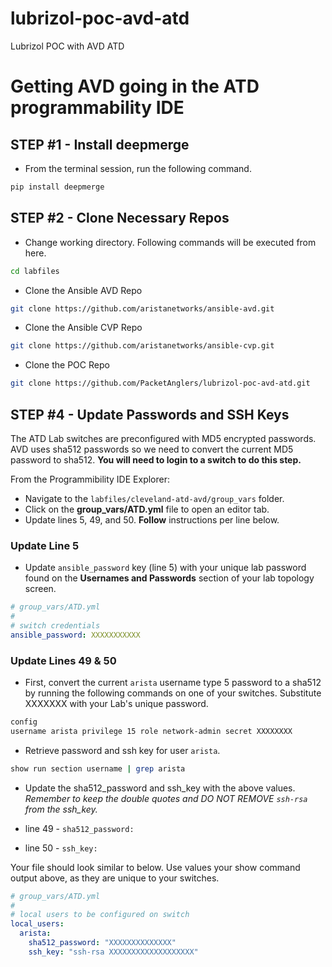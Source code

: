 # lubrizol-poc-avd-atd
Lubrizol POC with AVD ATD

# Getting AVD going in the ATD programmability IDE

## STEP #1 - Install deepmerge

- From the terminal session, run the following command.

``` bash
pip install deepmerge
```

## STEP #2 - Clone Necessary Repos

- Change working directory. Following commands will be executed from here.

``` bash
cd labfiles
```

- Clone the Ansible AVD Repo

``` bash
git clone https://github.com/aristanetworks/ansible-avd.git
```

- Clone the Ansible CVP Repo

``` bash
git clone https://github.com/aristanetworks/ansible-cvp.git
```

- Clone the POC Repo

``` bash
git clone https://github.com/PacketAnglers/lubrizol-poc-avd-atd.git
```

## STEP #4 - Update Passwords and SSH Keys

The ATD Lab switches are preconfigured with MD5 encrypted passwords.  AVD uses sha512 passwords so we need to convert the current MD5 password to sha512.  **You will need to login to a switch to do this step.**

From the Programmibility IDE Explorer:

- Navigate to the `labfiles/cleveland-atd-avd/group_vars` folder.
- Click on the **group_vars/ATD.yml** file to open an editor tab.
- Update lines 5, 49, and 50.  **Follow** instructions per line below.

### Update Line 5

- Update `ansible_password` key (line 5) with your unique lab password found on the **Usernames and Passwords** section of your lab topology screen.

``` yaml
# group_vars/ATD.yml
#
# switch credentials
ansible_password: XXXXXXXXXXX
```

### Update Lines 49 & 50

- First, convert the current `arista` username type 5 password to a sha512 by running the following commands on one of your switches. Substitute XXXXXXX with your Lab's unique password.

``` bash
config
username arista privilege 15 role network-admin secret XXXXXXXX
```

- Retrieve password and ssh key for user `arista`.

``` bash
show run section username | grep arista
```

- Update the sha512_password and ssh_key with the above values. _Remember to keep the double quotes and DO NOT REMOVE `ssh-rsa` from the ssh_key._

- line 49 - `sha512_password:`
- line 50 - `ssh_key:`

Your file should look similar to below.  Use values your show command output above, as they are unique to your switches.

``` yaml
# group_vars/ATD.yml
#
# local users to be configured on switch
local_users:
  arista:
    sha512_password: "XXXXXXXXXXXXXX"
    ssh_key: "ssh-rsa XXXXXXXXXXXXXXXXXXX"
```
